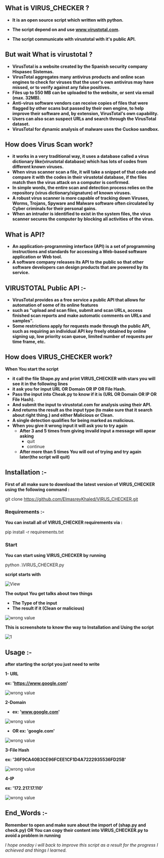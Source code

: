 ## What is VIRUS_CHECKER ?

* **It is an open source script which written with python.**

* **The script depend on and use www.virustotal.com.**

* **The script communicate with virustotal with it's public API.**


## But wait What is virustotal ?

* **VirusTotal is a website created by the Spanish security company Hispasec Sistemas.**
* **VirusTotal aggregates many antivirus products and online scan engines to check for viruses that the user's own antivirus may have missed, or to verify against any false positives.**
* **Files up to 550 MB can be uploaded to the website, or sent via email (max. 32MB).**
* **Anti-virus software vendors can receive copies of files that were flagged by other scans but passed by their own engine, to help improve their software and, by extension, VirusTotal's own capability.**
* **Users can also scan suspect URLs and search through the VirusTotal dataset.**
* **VirusTotal for dynamic analysis of malware uses the Cuckoo sandbox.**

## How does Virus Scan work?
 
* **it works in a very traditional way, it uses a database called a virus dictionary like(virustotal database) which has lots of codes from different known viruses.**
* **When virus scanner scan a file, it will take a snippet of that code and compare it with the codes in their virustotal database, if the files match then the virus attack on a computer is confirmed.**
* **In simple words, the entire scan and detection process relies on the repository (virus dictionary/signature) of known viruses.**
* **A robust virus scanner is more capable of tracking down Viruses, Worms, Trojans, Spyware and Malware software often circulated by Cyber criminals for their personal gains.**
* **When an intruder is identified to exist in the system files, the virus scanner secures the computer by blocking all activities of the virus.**

## What is API?

 * **An application-programming interface (API) is a set of programming instructions and standards for accessing a Web-based software application or Web tool.**
* **A software company releases its API to the public so that other software developers can design products that are powered by its service.**

## VIRUSTOTAL Public API :-

* **VirusTotal provides as a free service a public API that allows for automation of some of its online features**
* **such as "upload and scan files, submit and scan URLs, access finished scan reports and make automatic comments on URLs and samples".**
* **Some restrictions apply for requests made through the public API, such as requiring an individual API key freely obtained by online signing up, low priority scan queue, limited number of requests per time frame, etc.**

## How does VIRUS_CHECKER work?

**When You start the script**
* **it call the file Shape.py and print VIRUS_CHECKER with stars you will see it in the following lines**
* **it ask you for input URL OR Domain OR IP OR File Hash.**
* **Pass the input into Cheak.py to know if it is (URL OR Domain OR IP OR File Hash).**
* **And submit the input to virustotal.com for analysis using their API.**
* **And returns the result as the input type (to make sure that it search about right thing.) and either Malicious or Clean.**
* **A single detection qualifies for being marked as malicious.**
* **When you give it wrong input it will ask you to try again**
   * **After 3 and 5 times from giving invaild input a message will apear asking** 
      * quit
      * continue
   * **After more than 5 times You will out of trying and try again later(the script will quit)**

## Installation :-

**First of all make sure to download the latest version of VIRUS_CHECKER using the following command :**

git clone https://github.com/ElmasreyKhaled/VIRUS_CHECKER.git

### Requirements :-

**You can install all of VIRUS_CHECKER requirements via :**

pip install -r requirements.txt

### Start

**You can start using VIRUS_CHECKER by running**

python .\VIRUS_CHECKER.py

**script starts with**


![View](https://user-images.githubusercontent.com/71513744/95667002-3c37fc00-0b60-11eb-8dd5-8d7b3da102cb.jpg)


**The output You get talks about two things**
* **The Type of the input**
* **The result if it (Clean or malicious)**


![wrong value](https://user-images.githubusercontent.com/71513744/95681930-c9239980-0be2-11eb-9f77-b11292829bb8.jpg)

**This is screenshote to know the way to Installation and Using the script**


![1](https://user-images.githubusercontent.com/71513744/95691461-b2e7fe80-0c1f-11eb-9f5f-c6f750b00ba7.png)


## Usage :-

**after starting the script you just need to write**


**1- URL**

**ex: 'https://www.google.com'**


![wrong value](https://user-images.githubusercontent.com/71513744/95681953-fcfebf00-0be2-11eb-9dd1-03b2a76a65b4.jpg)


**2-Domain**

* **ex: 'www.google.com'**

![wrong value](https://user-images.githubusercontent.com/71513744/95681981-29b2d680-0be3-11eb-86b7-053751de35e0.jpg)


* **OR ex: 'google.com'**


![wrong value](https://user-images.githubusercontent.com/71513744/95682037-6d0d4500-0be3-11eb-852f-8b94c23f806e.jpg)



**3-File Hash**

**ex: '36F9CA40B3CE96FCEE1CF1D4A7222935536FD25B'**


![wrong value](https://user-images.githubusercontent.com/71513744/95682059-8dd59a80-0be3-11eb-9ebc-c211a65ce1c2.jpg)



**4-IP**

**ex: '172.217.17.110'**


![wrong value](https://user-images.githubusercontent.com/71513744/95682097-c37a8380-0be3-11eb-939c-2f34321b2817.jpg)


## End_Words :-
**Remember to open and make sure about the import of (shap.py and check.py) OR You can copy their content into VIRUS_CHECKER.py to avoid a problem in running**

*I hope oneday i will back to improve this script as a result for the progress I achieved and things I learned.*
